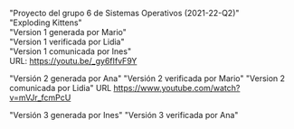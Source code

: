 "Proyecto del grupo 6 de Sistemas Operativos (2021-22-Q2)"    
"Exploding Kittens"  
"Version 1 generada por Mario"  
"Version 1 verificada por Lidia"  
"Version 1 comunicada por Ines"    
 URL: https://youtu.be/_gy6fIfvF9Y  

"Versión 2 generada por Ana" 
"Versión 2 verificada por Mario" 
"Version 2 comunicada por Lidia" 
URL https://www.youtube.com/watch?v=mVJr_fcmPcU

"Versión 3 generada por Ines"
"Versión 3 verificada por Ana"
